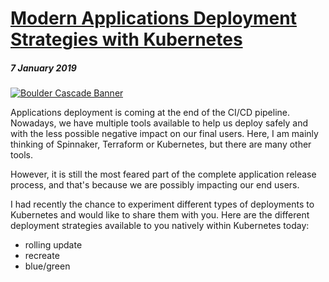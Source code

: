 # [Modern Applications Deployment Strategies with Kubernetes](/2019/2019-01-07-modern-applications-deployment-strategies-kubernetes/)

##### *7 January 2019*

[![Boulder Cascade Banner](/2019/assets/images/2019-01-07-Modern-Applications-Deployment-Strategies-Kubernetes/Boulder-Cascade-Banner.jpg)](/2019/2019-01-07-modern-applications-deployment-strategies-kubernetes/)

Applications deployment is coming at the end of the CI/CD pipeline. Nowadays, we have multiple tools available to help us deploy safely and with the less possible negative impact on our final users. Here, I am mainly thinking of Spinnaker, Terraform or Kubernetes, but there are many other tools.

However, it is still the most feared part of the complete application release process, and that's because we are possibly impacting our end users.

I had recently the chance to experiment different types of deployments to Kubernetes and would like to share them with you.
Here are the different deployment strategies available to you natively within Kubernetes today:

- rolling update
- recreate
- blue/green
